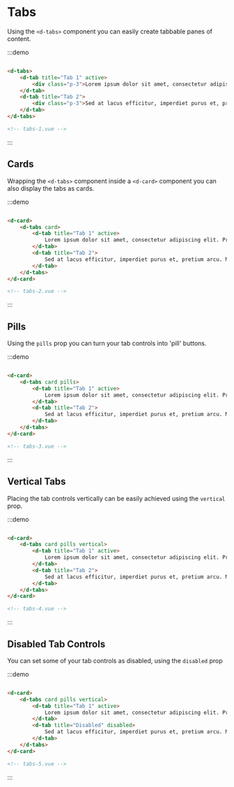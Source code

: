 # Tabs

Using the `<d-tabs>` component you can easily create tabbable panes of content.

:::demo
```html

<d-tabs>
    <d-tab title="Tab 1" active>
        <div class="p-3">Lorem ipsum dolor sit amet, consectetur adipiscing elit. Proin efficitur eros tellus. Fusce mollis felis a lorem euismod sollicitudin. Maecenas et porttitor mauris.</div>
    </d-tab>
    <d-tab title="Tab 2">
        <div class="p-3">Sed at lacus efficitur, imperdiet purus et, pretium arcu. Mauris vulputate, libero in dignissim auctor, nunc tortor interdum elit, ac dignissim ex enim vitae diam.</div>
    </d-tab>
</d-tabs>

<!-- tabs-1.vue -->
```
:::


## Cards

Wrapping the `<d-tabs>` component inside a `<d-card>` component you can also display the tabs as cards.

:::demo
```html

<d-card>
    <d-tabs card>
        <d-tab title="Tab 1" active>
            Lorem ipsum dolor sit amet, consectetur adipiscing elit. Proin efficitur eros tellus. Fusce mollis felis a lorem euismod sollicitudin. Maecenas et porttitor mauris.
        </d-tab>
        <d-tab title="Tab 2">
            Sed at lacus efficitur, imperdiet purus et, pretium arcu. Mauris vulputate, libero in dignissim auctor, nunc tortor interdum elit, ac dignissim ex enim vitae diam.
        </d-tab>
    </d-tabs>
</d-card>

<!-- tabs-2.vue -->
```
:::


## Pills

Using the `pills` prop you can turn your tab controls into 'pill' buttons.

:::demo
```html

<d-card>
    <d-tabs card pills>
        <d-tab title="Tab 1" active>
            Lorem ipsum dolor sit amet, consectetur adipiscing elit. Proin efficitur eros tellus. Fusce mollis felis a lorem euismod sollicitudin. Maecenas et porttitor mauris.
        </d-tab>
        <d-tab title="Tab 2">
            Sed at lacus efficitur, imperdiet purus et, pretium arcu. Mauris vulputate, libero in dignissim auctor, nunc tortor interdum elit, ac dignissim ex enim vitae diam.
        </d-tab>
    </d-tabs>
</d-card>

<!-- tabs-3.vue -->
```
:::


## Vertical Tabs

Placing the tab controls vertically can be easily achieved using the `vertical` prop.

:::demo
```html

<d-card>
    <d-tabs card pills vertical>
        <d-tab title="Tab 1" active>
            Lorem ipsum dolor sit amet, consectetur adipiscing elit. Proin efficitur eros tellus. Fusce mollis felis a lorem euismod sollicitudin. Maecenas et porttitor mauris.
        </d-tab>
        <d-tab title="Tab 2">
            Sed at lacus efficitur, imperdiet purus et, pretium arcu. Mauris vulputate, libero in dignissim auctor, nunc tortor interdum elit, ac dignissim ex enim vitae diam.
        </d-tab>
    </d-tabs>
</d-card>

<!-- tabs-4.vue -->
```
:::


## Disabled Tab Controls

You can set some of your tab controls as disabled, using the `disabled` prop

:::demo
```html

<d-card>
    <d-tabs card pills vertical>
        <d-tab title="Tab 1" active>
            Lorem ipsum dolor sit amet, consectetur adipiscing elit. Proin efficitur eros tellus. Fusce mollis felis a lorem euismod sollicitudin. Maecenas et porttitor mauris.
        </d-tab>
        <d-tab title="Disabled" disabled>
            Sed at lacus efficitur, imperdiet purus et, pretium arcu. Mauris vulputate, libero in dignissim auctor, nunc tortor interdum elit, ac dignissim ex enim vitae diam.
        </d-tab>
    </d-tabs>
</d-card>

<!-- tabs-5.vue -->
```
:::
